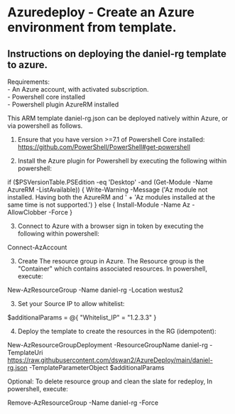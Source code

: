 # Azuredeploy - Create an Azure environment from template.

## Instructions on deploying the daniel-rg template to azure.

Requirements:  
    - An Azure account, with activated subscription.   
    - Powershell core installed  
    - Powershell plugin AzureRM installed  
    
This ARM template daniel-rg.json can be deployed natively within Azure, or via powershell as follows.



1.  Ensure that you have version >=7.1 of Powershell Core installed:  https://github.com/PowerShell/PowerShell#get-powershell

  
  
2.  Install the Azure plugin for Powershell by executing the following within powershell:

if ($PSVersionTable.PSEdition -eq 'Desktop' -and (Get-Module -Name AzureRM -ListAvailable)) {
    Write-Warning -Message ('Az module not installed. Having both the AzureRM and ' +
      'Az modules installed at the same time is not supported.')
} else {
    Install-Module -Name Az -AllowClobber -Force
}

  
  
3.   Connect to Azure with a browser sign in token by executing the following within powershell:
   
Connect-AzAccount

  
  
3.  Create The resource group in Azure.   The Resource group is the "Container" which contains associated resources.  In powershell, execute:

New-AzResourceGroup -Name daniel-rg -Location westus2

  
  
3.  Set your Source IP to allow whitelist:

$additionalParams = @{ "Whitelist_IP" = "1.2.3.3" }

  
  
4.  Deploy the template to create the resources in the RG (idempotent):

New-AzResourceGroupDeployment -ResourceGroupName daniel-rg -TemplateUri https://raw.githubusercontent.com/dswan2/AzureDeploy/main/daniel-rg.json  -TemplateParameterObject $additionalParams


  
  
Optional:  To delete resource group and clean the slate for redeploy, In powershell, execute:

Remove-AzResourceGroup -Name daniel-rg -Force  



